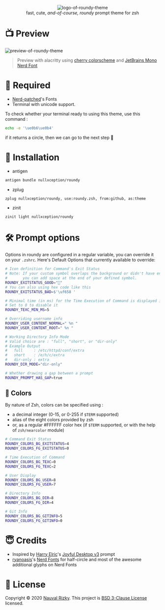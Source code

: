 <p align=center>
    <img alt="logo-of-roundy-theme" src="roundy.png"><br>
    fast, cute, <i>and-of-course, roundy</i> prompt theme for zsh
</p>

# 📺 Preview
![preview-of-roundy-theme](preview.png)
> Preview with alacritty using [cherry colorscheme](https://github.com/nullxception/dotfiles/blob/main/alacritty/colors/cherry.yml) and [JetBrains Mono Nerd Font](https://github.com/ryanoasis/nerd-fonts/releases/latest)

# 🧪 Required
* [Nerd-patched](https://github.com/ryanoasis/nerd-fonts)'s Fonts
* Terminal with unicode support.

To check whether your terminal ready to using this theme, use this command :
```sh
echo -e '\ue0b6\ue0b4'
```
if it returns a circle, then we can go to the next step 🥳

# 🔌 Installation
* antigen
```zsh
antigen bundle nullxception/roundy
```

* zplug
```zsh
zplug nullxception/roundy, use:roundy.zsh, from:github, as:theme
```

* zinit
```zsh
zinit light nullxception/roundy
```

# 🛠 Prompt options
Options in roundy are configured in a regular variable, you can override it on your `.zshrc`.
Here's Default Options that currently available to override:

```sh
# Icon definition for Command's Exit Status
# Note: If your custom symbol overlaps the background or didn't have enough width,
#       you can add space at the end of your defined symbol.
ROUNDY_EXITSTATUS_GOOD="﫟"
# You can also using hex code like this
ROUNDY_EXITSTATUS_BAD=$'\uf658 '

# Minimal time (in ms) for the Time Execution of Command is displayed in prompt
# Set to 0 to disable it
ROUNDY_TEXC_MIN_MS=5

# Overriding username info
ROUNDY_USER_CONTENT_NORMAL=" %n "
ROUNDY_USER_CONTENT_ROOT=" %n "

# Working Directory Info Mode
# Valid choice are : "full", "short", or "dir-only"
# Example Output
#   full     : /etc/httpd/conf/extra
#   short    : /e/h/c/extra
#   dir-only : extra
ROUNDY_DIR_MODE="dir-only"

# Whether drawing a gap between a prompt
ROUNDY_PROMPT_HAS_GAP=true
```

## 🎨 Colors
By nature of Zsh, colors can be specified using :
- a decimal integer (0-15, or 0-255 if `$TERM` supported)
- alias of the eight colors provided by zsh
- or, as a regular #FFFFFF color hex (if `$TERM` supported, or with the help of `zsh/nearcolor` module)

```sh
# Command Exit Status
ROUNDY_COLORS_BG_EXITSTATUS=4
ROUNDY_COLORS_FG_EXITSTATUS=0

# Time Execution of Command
ROUNDY_COLORS_BG_TEXC=0
ROUNDY_COLORS_FG_TEXC=2

# User Display
ROUNDY_COLORS_BG_USER=8
ROUNDY_COLORS_FG_USER=7

# Directory Info
ROUNDY_COLORS_BG_DIR=8
ROUNDY_COLORS_FG_DIR=4

# Git Info
ROUNDY_COLORS_BG_GITINFO=5
ROUNDY_COLORS_FG_GITINFO=0
```

# 😇 Credits
* Inspired by [Harry Elric](https://github.com/owl4ce)'s [Joyful Desktop v3](https://github.com/owl4ce/dotfiles/tree/3.0) prompt
* [ryanoasis](https://github.com/ryanoasis)'s [Nerd Fonts](https://github.com/ryanoasis/nerd-fonts) for half-circle and most of the awesome additional glyphs on Nerd Fonts

# 📄 License
Copyright © 2020 [Nauval Rizky](https://github.com/nullxception). This project is [BSD 3-Clause License](LICENSE) licensed.

